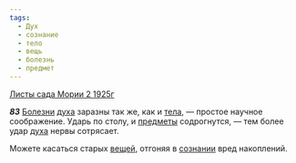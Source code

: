 ```yaml
---
tags:
  - Дух
  - сознание
  - тело
  - вещь
  - болезнь
  - предмет
---
```


[Листы сада Мории 2 1925г](https://127.0.0.1:4002/agni/1925)

___83___
[Болезни](../../../tags/#болезнь) [духа](../../../tags/#Дух) заразны так же, как и [тела](../../../tags/#тело), — простое научное соображение. Ударь по столу, и [предметы](../../../tags/#предмет) содрогнутся, — тем более удар [духа](../../../tags/#Дух) нервы сотрясает.   

Можете касаться старых [вещей](../../../tags/#вещь), отгоняя в [сознании](../../../tags/#сознание) вред накоплений.   

